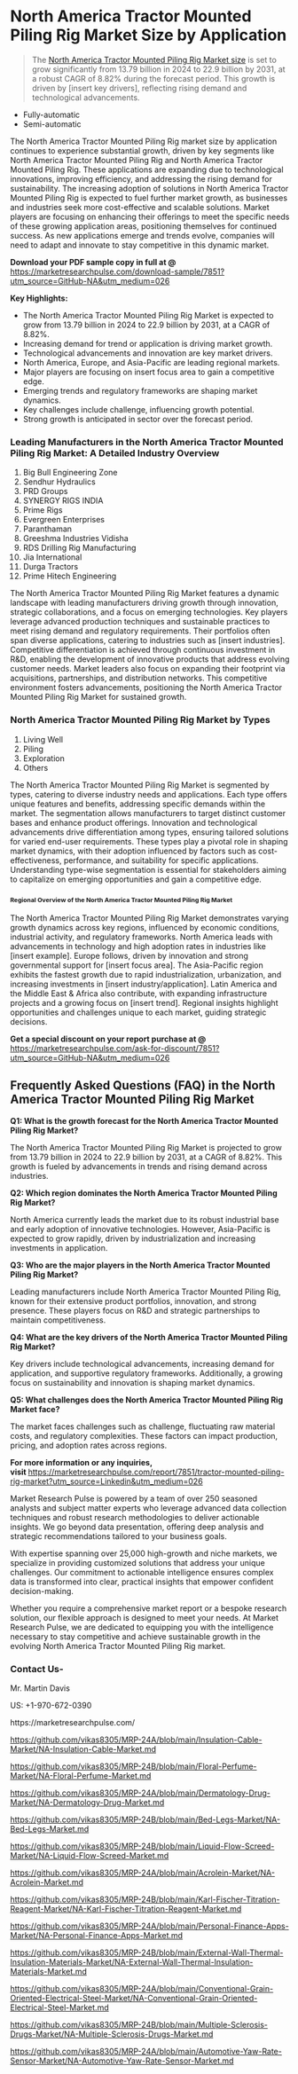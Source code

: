 <h1>North America Tractor Mounted Piling Rig Market&nbsp;Size by Application</h1><blockquote><p>The <a href="https://marketresearchpulse.com/download-sample/7851?utm_source=GitHub-NA&amp;utm_medium=026">North America Tractor Mounted Piling Rig Market size</a> is set to grow significantly from 13.79 billion in 2024 to 22.9 billion by 2031, at a robust CAGR of 8.82% during the forecast period. This growth is driven by [insert key drivers], reflecting rising demand and technological advancements.</p></blockquote><ul><li>Fully-automatic<li> Semi-automatic</li></ul><p>The North America Tractor Mounted Piling Rig market size by application continues to experience substantial growth, driven by key segments like North America Tractor Mounted Piling Rig and North America Tractor Mounted Piling Rig. These applications are expanding due to technological innovations, improving efficiency, and addressing the rising demand for sustainability. The increasing adoption of solutions in North America Tractor Mounted Piling Rig is expected to fuel further market growth, as businesses and industries seek more cost-effective and scalable solutions. Market players are focusing on enhancing their offerings to meet the specific needs of these growing application areas, positioning themselves for continued success. As new applications emerge and trends evolve, companies will need to adapt and innovate to stay competitive in this dynamic market.</p><p><strong>Download your PDF sample copy in full at @ </strong><a href="https://marketresearchpulse.com/download-sample/7851?utm_source=GitHub-NA&amp;utm_medium=026">https://marketresearchpulse.com/download-sample/7851?utm_source=GitHub-NA&amp;utm_medium=026</a></p><p><strong>Key Highlights: </strong></p><ul><li>The North America Tractor Mounted Piling Rig Market is expected to grow from 13.79 billion in 2024 to 22.9 billion by 2031, at a CAGR of 8.82%.</li><li>Increasing demand for trend or application is driving market growth.</li><li>Technological advancements and innovation are key market drivers.</li><li>North America, Europe, and Asia-Pacific are leading regional markets.</li><li>Major players are focusing on insert focus area to gain a competitive edge.</li><li>Emerging trends and regulatory frameworks are shaping market dynamics.</li><li>Key challenges include challenge, influencing growth potential.</li><li>Strong growth is anticipated in sector over the forecast period.</li></ul><h3>Leading Manufacturers in the North America Tractor Mounted Piling Rig Market: A Detailed Industry Overview</h3><ol><li>Big Bull Engineering Zone</li><li>Sendhur Hydraulics</li><li>PRD Groups</li><li>SYNERGY RIGS INDIA</li><li>Prime Rigs</li><li>Evergreen Enterprises</li><li>Paranthaman</li><li>Greeshma Industries Vidisha</li><li>RDS Drilling Rig Manufacturing</li><li>Jia International</li><li>Durga Tractors</li><li>Prime Hitech Engineering</li></ol><div class="flex max-w-full flex-col flex-grow"><div class="min-h-8 text-message flex w-full flex-col items-end gap-2 whitespace-normal break-words [.text-message+&amp;]:mt-5" dir="auto" data-message-author-role="assistant" data-message-id="fd8432e4-4910-450d-b182-61b7bfb0a01f" data-message-model-slug="gpt-4o"><div class="flex w-full flex-col gap-1 empty:hidden first:pt-[3px]"><div class="markdown prose w-full break-words dark:prose-invert light"><p>The North America Tractor Mounted Piling Rig Market features a dynamic landscape with leading manufacturers driving growth through innovation, strategic collaborations, and a focus on emerging technologies. Key players leverage advanced production techniques and sustainable practices to meet rising demand and regulatory requirements. Their portfolios often span diverse applications, catering to industries such as [insert industries]. Competitive differentiation is achieved through continuous investment in R&amp;D, enabling the development of innovative products that address evolving customer needs. Market leaders also focus on expanding their footprint via acquisitions, partnerships, and distribution networks. This competitive environment fosters advancements, positioning the North America Tractor Mounted Piling Rig Market for sustained growth.</p></div></div></div></div><h3>North America Tractor Mounted Piling Rig Market by Types</h3><ol><li>Living Well<li> Piling<li> Exploration<li> Others</li></ol><div class="flex max-w-full flex-col flex-grow"><div class="min-h-8 text-message flex w-full flex-col items-end gap-2 whitespace-normal break-words [.text-message+&amp;]:mt-5" dir="auto" data-message-author-role="assistant" data-message-id="084470be-0bb7-4664-bddf-5156b4f41249" data-message-model-slug="gpt-4o-mini"><div class="flex w-full flex-col gap-1 empty:hidden first:pt-[3px]"><div class="markdown prose w-full break-words dark:prose-invert light"><p>The North America Tractor Mounted Piling Rig Market is segmented by types, catering to diverse industry needs and applications. Each type offers unique features and benefits, addressing specific demands within the market. The segmentation allows manufacturers to target distinct customer bases and enhance product offerings. Innovation and technological advancements drive differentiation among types, ensuring tailored solutions for varied end-user requirements. These types play a pivotal role in shaping market dynamics, with their adoption influenced by factors such as cost-effectiveness, performance, and suitability for specific applications. Understanding type-wise segmentation is essential for stakeholders aiming to capitalize on emerging opportunities and gain a competitive edge.</p></div></div></div></div><h3><span style="font-size: 11px;">Regional Overview of the North America Tractor Mounted Piling Rig Market</span></h3><div class="flex max-w-full flex-col flex-grow"><div class="min-h-8 text-message flex w-full flex-col items-end gap-2 whitespace-normal break-words [.text-message+&amp;]:mt-5" dir="auto" data-message-author-role="assistant" data-message-id="e9038762-ce64-4e30-91c9-9bd413514231" data-message-model-slug="gpt-4o-mini"><div class="flex w-full flex-col gap-1 empty:hidden first:pt-[3px]"><div class="markdown prose w-full break-words dark:prose-invert light"><p>The North America Tractor Mounted Piling Rig Market demonstrates varying growth dynamics across key regions, influenced by economic conditions, industrial activity, and regulatory frameworks. North America leads with advancements in technology and high adoption rates in industries like [insert example]. Europe follows, driven by innovation and strong governmental support for [insert focus area]. The Asia-Pacific region exhibits the fastest growth due to rapid industrialization, urbanization, and increasing investments in [insert industry/application]. Latin America and the Middle East &amp; Africa also contribute, with expanding infrastructure projects and a growing focus on [insert trend]. Regional insights highlight opportunities and challenges unique to each market, guiding strategic decisions.</p></div></div></div></div><p><strong>Get a special discount on your report purchase at @ </strong><a href="https://marketresearchpulse.com/ask-for-discount/7851?utm_source=GitHub-NA&amp;utm_medium=026">https://marketresearchpulse.com/ask-for-discount/7851?utm_source=GitHub-NA&amp;utm_medium=026</a></p><h2>Frequently Asked Questions (FAQ) in the North America Tractor Mounted Piling Rig Market</h2><p><strong>Q1: What is the growth forecast for the North America Tractor Mounted Piling Rig Market?</strong></p><p>The North America Tractor Mounted Piling Rig Market is projected to grow from 13.79 billion in 2024 to 22.9 billion by 2031, at a CAGR of 8.82%. This growth is fueled by advancements in trends and rising demand across industries.</p><p><strong>Q2: Which region dominates the North America Tractor Mounted Piling Rig Market?</strong></p><p>North America currently leads the market due to its robust industrial base and early adoption of innovative technologies. However, Asia-Pacific is expected to grow rapidly, driven by industrialization and increasing investments in application.</p><p><strong>Q3: Who are the major players in the North America Tractor Mounted Piling Rig Market?</strong></p><p>Leading manufacturers include North America Tractor Mounted Piling Rig, known for their extensive product portfolios, innovation, and strong presence. These players focus on R&amp;D and strategic partnerships to maintain competitiveness.</p><p><strong>Q4: What are the key drivers of the North America Tractor Mounted Piling Rig Market?</strong></p><p>Key drivers include technological advancements, increasing demand for application, and supportive regulatory frameworks. Additionally, a growing focus on sustainability and innovation is shaping market dynamics.</p><p><strong>Q5: What challenges does the North America Tractor Mounted Piling Rig Market face?</strong></p><p>The market faces challenges such as challenge, fluctuating raw material costs, and regulatory complexities. These factors can impact production, pricing, and adoption rates across regions.</p><p><strong>For more information or any inquiries, visit&nbsp;</strong><a href="https://marketresearchpulse.com/report/7851/tractor-mounted-piling-rig-market?utm_source=Linkedin&utm_medium=026">https://marketresearchpulse.com/report/7851/tractor-mounted-piling-rig-market?utm_source=Linkedin&utm_medium=026</a></p><p>Market Research Pulse is powered by a team of over 250 seasoned analysts and subject matter experts who leverage advanced data collection techniques and robust research methodologies to deliver actionable insights. We go beyond data presentation, offering deep analysis and strategic recommendations tailored to your business goals.</p><p>With expertise spanning over 25,000 high-growth and niche markets, we specialize in providing customized solutions that address your unique challenges. Our commitment to actionable intelligence ensures complex data is transformed into clear, practical insights that empower confident decision-making.</p><p>Whether you require a comprehensive market report or a bespoke research solution, our flexible approach is designed to meet your needs. At Market Research Pulse, we are dedicated to equipping you with the intelligence necessary to stay competitive and achieve sustainable growth in the evolving North America Tractor Mounted Piling Rig market.</p><h3><strong>Contact Us-</strong></h3><p>Mr. Martin Davis</p><p>US: +1-970-672-0390</p><p>https://marketresearchpulse.com/</p><p><a href="https://github.com/vikas8305/MRP-24A/blob/main/Insulation-Cable-Market/NA-Insulation-Cable-Market.md">https://github.com/vikas8305/MRP-24A/blob/main/Insulation-Cable-Market/NA-Insulation-Cable-Market.md</a></p><p><a href="https://github.com/vikas8305/MRP-24B/blob/main/Floral-Perfume-Market/NA-Floral-Perfume-Market.md">https://github.com/vikas8305/MRP-24B/blob/main/Floral-Perfume-Market/NA-Floral-Perfume-Market.md</a></p><p><a href="https://github.com/vikas8305/MRP-24A/blob/main/Dermatology-Drug-Market/NA-Dermatology-Drug-Market.md">https://github.com/vikas8305/MRP-24A/blob/main/Dermatology-Drug-Market/NA-Dermatology-Drug-Market.md</a></p><p><a href="https://github.com/vikas8305/MRP-24B/blob/main/Bed-Legs-Market/NA-Bed-Legs-Market.md">https://github.com/vikas8305/MRP-24B/blob/main/Bed-Legs-Market/NA-Bed-Legs-Market.md</a></p><p><a href="https://github.com/vikas8305/MRP-24B/blob/main/Liquid-Flow-Screed-Market/NA-Liquid-Flow-Screed-Market.md">https://github.com/vikas8305/MRP-24B/blob/main/Liquid-Flow-Screed-Market/NA-Liquid-Flow-Screed-Market.md</a></p><p><a href="https://github.com/vikas8305/MRP-24A/blob/main/Acrolein-Market/NA-Acrolein-Market.md">https://github.com/vikas8305/MRP-24A/blob/main/Acrolein-Market/NA-Acrolein-Market.md</a></p><p><a href="https://github.com/vikas8305/MRP-24B/blob/main/Karl-Fischer-Titration-Reagent-Market/NA-Karl-Fischer-Titration-Reagent-Market.md">https://github.com/vikas8305/MRP-24B/blob/main/Karl-Fischer-Titration-Reagent-Market/NA-Karl-Fischer-Titration-Reagent-Market.md</a></p><p><a href="https://github.com/vikas8305/MRP-24A/blob/main/Personal-Finance-Apps-Market/NA-Personal-Finance-Apps-Market.md">https://github.com/vikas8305/MRP-24A/blob/main/Personal-Finance-Apps-Market/NA-Personal-Finance-Apps-Market.md</a></p><p><a href="https://github.com/vikas8305/MRP-24B/blob/main/External-Wall-Thermal-Insulation-Materials-Market/NA-External-Wall-Thermal-Insulation-Materials-Market.md">https://github.com/vikas8305/MRP-24B/blob/main/External-Wall-Thermal-Insulation-Materials-Market/NA-External-Wall-Thermal-Insulation-Materials-Market.md</a></p><p><a href="https://github.com/vikas8305/MRP-24A/blob/main/Conventional-Grain-Oriented-Electrical-Steel-Market/NA-Conventional-Grain-Oriented-Electrical-Steel-Market.md">https://github.com/vikas8305/MRP-24A/blob/main/Conventional-Grain-Oriented-Electrical-Steel-Market/NA-Conventional-Grain-Oriented-Electrical-Steel-Market.md</a></p><p><a href="https://github.com/vikas8305/MRP-24B/blob/main/Multiple-Sclerosis-Drugs-Market/NA-Multiple-Sclerosis-Drugs-Market.md">https://github.com/vikas8305/MRP-24B/blob/main/Multiple-Sclerosis-Drugs-Market/NA-Multiple-Sclerosis-Drugs-Market.md</a></p><p><a href="https://github.com/vikas8305/MRP-24A/blob/main/Automotive-Yaw-Rate-Sensor-Market/NA-Automotive-Yaw-Rate-Sensor-Market.md">https://github.com/vikas8305/MRP-24A/blob/main/Automotive-Yaw-Rate-Sensor-Market/NA-Automotive-Yaw-Rate-Sensor-Market.md</a></p>
